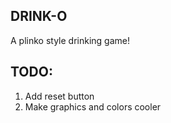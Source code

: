 DRINK-O
-------

A plinko style drinking game!

TODO:
-----
1) Add reset button 
2) Make graphics and colors cooler
